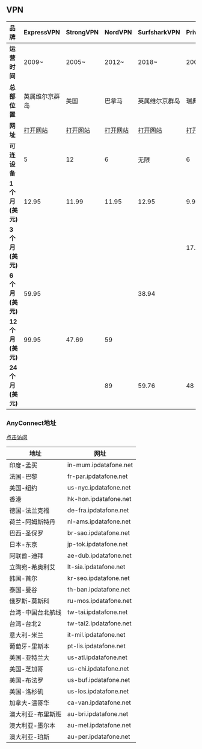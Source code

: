 ## VPN

|品牌|ExpressVPN| StrongVPN | NordVPN | SurfsharkVPN | PrivateVPN |
| :--- | :--- | :--- | :--- | :--- | :--- |
|   **运营时间**	|     2009~		|   2005~	|  2012~	|     2018~		| 2009~ |
|   **总部位置**	| 英属维尔京群岛|   美国	| 巴拿马	| 英属维尔京群岛| 瑞典 |
| **网址**	| [打开网站](https://www.expressvpn.com/) | [打开网站](https://strongvpn.com/) | [打开网站](https://nordvpn.com/zh/)	| [打开网站](https://surfshark.com/zh/) | [打开网站](https://privatevpn.com/) |
| **可连设备**	| 5 | 12	| 6	| 无限 | 6 |
| **1个月(美元)**	|     12.95		|  11.99		| 11.95		|     12.95		|  9.99		|
| **3个月(美元)**	|       	|     	|  	|     		|  17.99		|
| **6个月(美元)**	|     59.95		|     	|  		|     38.94		|     		|
| **12个月(美元)**	|     99.95		| 47.69	|   59		|     		|     		|
| **24个月(美元)**	|       	|   	|   89		|     59.76		|  48		|

### AnyConnect地址

[点击访问](https://intercom.help/privatevpn/en/articles/6347440-anyconnect-vpn-server-list)

| 地址 | 网址 |
| ---- | ---- |
| 印度-孟买 |in-mum.ipdatafone.net|
|法国-巴黎|fr-par.ipdatafone.net |
|美国-纽约|us-nyc.ipdatafone.net |
|香港|hk-hon.ipdatafone.net |
|德国-法兰克福|de-fra.ipdatafone.net |
|荷兰-阿姆斯特丹|nl-ams.ipdatafone.net |
|巴西-圣保罗|br-sao.ipdatafone.net |
|日本-东京| jp-tok.ipdatafone.net |
|阿联酋-迪拜|ae-dub.ipdatafone.net |
|立陶宛-希奥利艾|lt-sia.ipdatafone.net |
|韩国-首尔|kr-seo.ipdatafone.net |
|泰国-曼谷|th-ban.ipdatafone.net |
|俄罗斯-莫斯科|ru-mos.ipdatafone.net |
|台湾-中国台北航线|tw-tai.ipdatafone.net |
|台湾-台北2|tw-tai2.ipdatafone.net |
|意大利-米兰|it-mil.ipdatafone.net |
|葡萄牙-里斯本|pt-lis.ipdatafone.net |
|美国-亚特兰大|us-atl.ipdatafone.net |
|美国-芝加哥|us-chi.ipdatafone.net |
|美国-布法罗|us-buf.ipdatafone.net |
|美国-洛杉矶|us-los.ipdatafone.net |
|加拿大-温哥华|ca-van.ipdatafone.net |
|澳大利亚-布里斯班|au-bri.ipdatafone.net |
|澳大利亚-墨尔本|au-mel.ipdatafone.net |
|澳大利亚-珀斯|au-per.ipdatafone.net |

